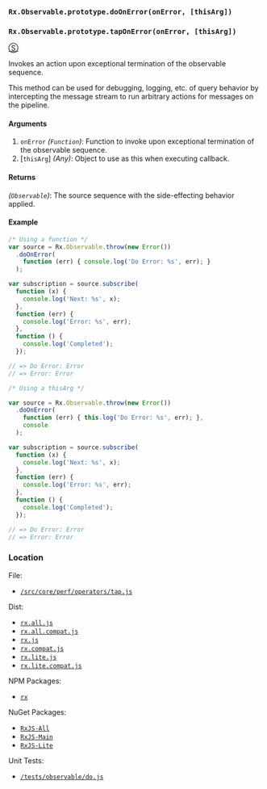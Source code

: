 ### `Rx.Observable.prototype.doOnError(onError, [thisArg])`
### `Rx.Observable.prototype.tapOnError(onError, [thisArg])`
[&#x24C8;](https://github.com/Reactive-Extensions/RxJS/blob/master/src/core/linq/observable/do.js "View in source")

Invokes an action upon exceptional termination of the observable sequence.

This method can be used for debugging, logging, etc. of query behavior by intercepting the message stream to run arbitrary actions for messages on the pipeline.

#### Arguments
1. `onError` *(`Function`)*: Function to invoke upon exceptional termination of the observable sequence.
2. [`thisArg`] *(Any)*: Object to use as this when executing callback.

#### Returns
*(`Observable`)*: The source sequence with the side-effecting behavior applied.

#### Example
```js
/* Using a function */
var source = Rx.Observable.throw(new Error())
  .doOnError(
    function (err) { console.log('Do Error: %s', err); }
  );

var subscription = source.subscribe(
  function (x) {
    console.log('Next: %s', x);
  },
  function (err) {
    console.log('Error: %s', err);
  },
  function () {
    console.log('Completed');
  });

// => Do Error: Error
// => Error: Error

/* Using a thisArg */

var source = Rx.Observable.throw(new Error())
  .doOnError(
    function (err) { this.log('Do Error: %s', err); },
    console
  );

var subscription = source.subscribe(
  function (x) {
    console.log('Next: %s', x);
  },
  function (err) {
    console.log('Error: %s', err);
  },
  function () {
    console.log('Completed');
  });

// => Do Error: Error
// => Error: Error
```
### Location

File:
- [`/src/core/perf/operators/tap.js`](https://github.com/Reactive-Extensions/RxJS/blob/master/src/core/perf/operators/tap.js)

Dist:
- [`rx.all.js`](https://github.com/Reactive-Extensions/RxJS/blob/master/dist/rx.all.js)
- [`rx.all.compat.js`](https://github.com/Reactive-Extensions/RxJS/blob/master/dist/rx.all.compat.js)
- [`rx.js`](https://github.com/Reactive-Extensions/RxJS/blob/master/dist/rx.js)
- [`rx.compat.js`](https://github.com/Reactive-Extensions/RxJS/blob/master/dist/rx.compat.js)
- [`rx.lite.js`](https://github.com/Reactive-Extensions/RxJS/blob/master/dist/rx.lite.js)
- [`rx.lite.compat.js`](https://github.com/Reactive-Extensions/RxJS/blob/master/dist/rx.lite.compat.js)

NPM Packages:
- [`rx`](https://www.npmjs.org/package/rx)

NuGet Packages:
- [`RxJS-All`](http://www.nuget.org/packages/RxJS-All/)
- [`RxJS-Main`](http://www.nuget.org/packages/RxJS-Main/)
- [`RxJS-Lite`](http://www.nuget.org/packages/RxJS-Lite/)

Unit Tests:
- [`/tests/observable/do.js`](https://github.com/Reactive-Extensions/RxJS/blob/master/tests/observable/do.js)
